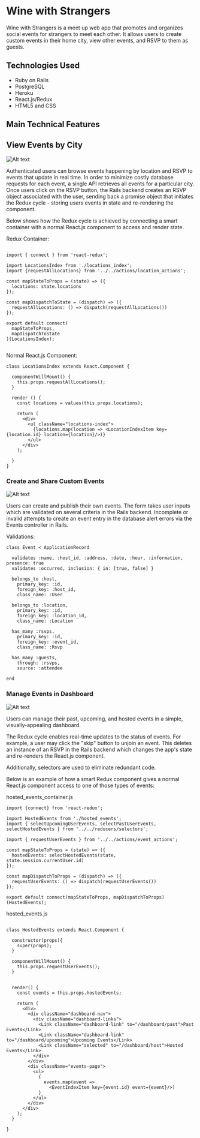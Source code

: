 
# Wine with Strangers

Wine with Strangers is a meet up web app that promotes and organizes social events for strangers to meet each other.
It allows users to create custom events in their home city, view other events, and RSVP to them as guests.

## Technologies Used
- Ruby on Rails
- PostgreSQL
- Heroku
- React.js/Redux
- HTML5 and CSS


## Main Technical Features

## View Events by City
![Alt text](readme_pictures/events_in_city.png?raw=true "Events in City")

Authenticated users can browse events happening by location and RSVP to events that update in real time. In order to minimize costly database requests for each event, a single API retrieves all events for a particular city. Once users click on the RSVP button, the Rails backend creates an RSVP object associated with the user, sending back a promise object that initiates the Redux cycle - storing users events in state and re-rendering the component.


Below shows how the Redux cycle is achieved by connecting a smart container with a normal React.js component to access and render state.


Redux Container:

```

import { connect } from 'react-redux';

import LocationsIndex from './locations_index';
import {requestAllLocations} from '../../actions/location_actions';

const mapStateToProps = (state) => ({
  locations: state.locations
});

const mapDispatchToState = (dispatch) => ({
  requestAllLocations: () => dispatch(requestAllLocations())
});

export default connect(
  mapStateToProps,
  mapDispatchToState
)(LocationsIndex);


```

Normal React.js Component:
```
class LocationsIndex extends React.Component {

  componentWillMount() {
    this.props.requestAllLocations();
  }

  render () {
    const locations = values(this.props.locations);

    return (
      <div>
        <ul className="locations-index">
          {locations.map(location => <LocationIndexItem key={location.id} location={location}/>)}
        </ul>
      </div>
    );

  }
}

```

### Create and Share Custom Events
![Alt text](readme_pictures/create_event.png?raw=true "Create Event")

Users can create and publish their own events. The form takes user inputs which are validated on several criteria in the Rails backend. Incomplete or invalid attempts to create an event entry in the database alert errors via the Events controller in Rails.

Validations:

 ```
 class Event < ApplicationRecord

   validates :name, :host_id, :address, :date, :hour, :information, presence: true
   validates :occurred, inclusion: { in: [true, false] }

   belongs_to :host,
     primary_key: :id,
     foreign_key: :host_id,
     class_name: :User

   belongs_to :location,
     primary_key: :id,
     foreign_key: :location_id,
     class_name: :Location

   has_many :rsvps,
     primary_key: :id,
     foreign_key: :event_id,
     class_name: :Rsvp

   has_many :guests,
     through: :rsvps,
     source: :attendee

 end

 ```

### Manage Events in Dashboard
![Alt text](readme_pictures/dashboard.png?raw=true "Dashboard")

Users can manage their past, upcoming, and hosted events in a simple, visually-appealing dashboard.

The Redux cycle enables real-time updates to the status of events. For example, a user may click the "skip" button to unjoin an event. This deletes an instance of an RSVP in the Rails backend which changes the app's state and re-renders the React.js component.

Additionally, selectors are used to eliminate redundant code.

Below is an example of how a smart Redux component gives a normal React.js component access to one of those types of events:

hosted_events_container.js

```
import {connect} from 'react-redux';

import HostedEvents from './hosted_events';
import { selectUpcomingUserEvents, selectPastUserEvents, selectHostedEvents } from '../../reducers/selectors';

import { requestUserEvents } from '../../actions/event_actions';

const mapStateToProps = (state) => ({
  hostedEvents: selectHostedEvents(state, state.session.currentUser.id)
});

const mapDispatchToProps = (dispatch) => ({
  requestUserEvents: () => dispatch(requestUserEvents())
});

export default connect(mapStateToProps, mapDispatchToProps)(HostedEvents);

```

hosted_events.js

```

class HostedEvents extends React.Component {

  constructor(props){
    super(props);
  }

  componentWillMount() {
    this.props.requestUserEvents();
  }


  render() {
    const events = this.props.hostedEvents;

    return (
      <div>
        <div className="dashboard-nav">
          <div className="dashboard-links">
            <Link className="dashboard-link" to="/dashboard/past">Past Events</Link>
            <Link className="dashboard-link" to="/dashboard/upcoming">Upcoming Events</Link>
            <Link className="selected" to="/dashboard/host">Hosted Events</Link>
          </div>
        </div>
        <div className="events-page">
          <ul>
            {
              events.map(event =>
                <EventIndexItem key={event.id} event={event}/>)
            }
          </ul>
        </div>
      </div>
    );
  }

}


```
